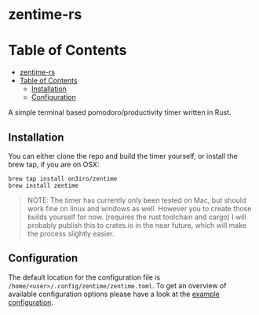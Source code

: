 # zentime-rs

# Table of Contents

- [zentime-rs](#zentime-rs)
- [Table of Contents](#table-of-contents)
  - [Installation](#installation)
  - [Configuration](#configuration)

A simple terminal based pomodoro/productivity timer written in Rust.

## Installation

You can either clone the repo and build the timer yourself, or install the brew tap, if you are on OSX:

```
brew tap install on3iro/zentime
brew install zentime
```

> NOTE: The timer has currently only been tested on Mac, but should work fine on linux and windows as well.
> However you to create those builds yourself for now. (requires the rust toolchain and cargo)
> I will probably publish this to crates.io in the near future, which will make the process slightly easier.

## Configuration

The default location for the configuration file is `/home/<user>/.config/zentime/zentime.toml`.
To get an overview of available configuration options please have a look at the [example configuration](./zentime.example.toml).
